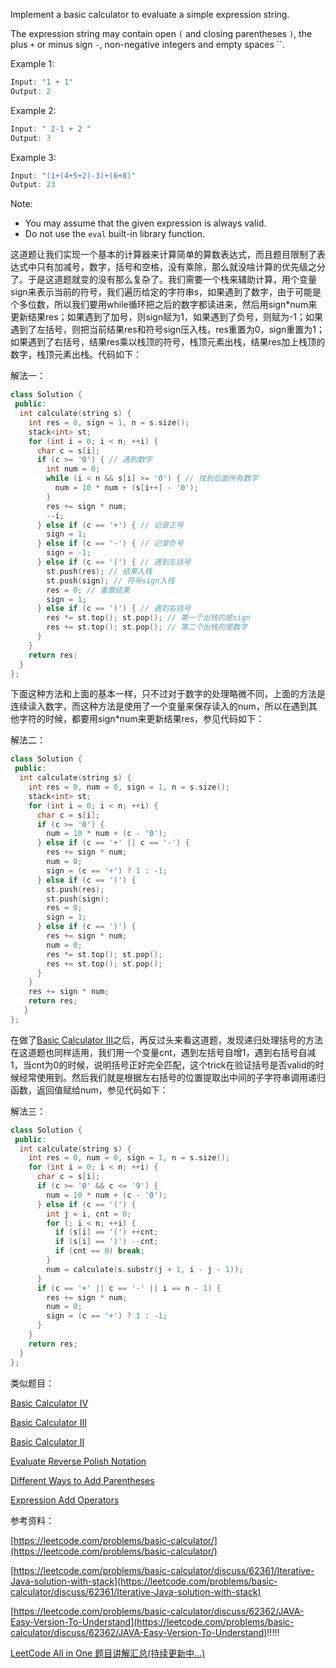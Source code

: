 Implement a basic calculator to evaluate a simple expression string.

The expression string may contain open `(` and closing parentheses `)`, the plus `+` or minus sign `-`, non-negative integers and empty spaces \`\`.

Example 1:

```cpp
Input: "1 + 1"
Output: 2
```

Example 2:

```cpp
Input: " 2-1 + 2 "
Output: 3
```

Example 3:

```cpp
Input: "(1+(4+5+2)-3)+(6+8)"
Output: 23
```

Note:

- You may assume that the given expression is always valid.
- Do not use the `eval` built-in library function.

这道题让我们实现一个基本的计算器来计算简单的算数表达式，而且题目限制了表达式中只有加减号，数字，括号和空格，没有乘除，那么就没啥计算的优先级之分了。于是这道题就变的没有那么复杂了。我们需要一个栈来辅助计算，用个变量sign来表示当前的符号，我们遍历给定的字符串s，如果遇到了数字，由于可能是个多位数，所以我们要用while循环把之后的数字都读进来，然后用sign\*num来更新结果res；如果遇到了加号，则sign赋为1，如果遇到了负号，则赋为-1；如果遇到了左括号，则把当前结果res和符号sign压入栈，res重置为0，sign重置为1；如果遇到了右括号，结果res乘以栈顶的符号，栈顶元素出栈，结果res加上栈顶的数字，栈顶元素出栈。代码如下：

解法一：

```cpp
class Solution {
 public:
  int calculate(string s) {
    int res = 0, sign = 1, n = s.size();
    stack<int> st;
    for (int i = 0; i < n; ++i) {
      char c = s[i];
      if (c >= '0') { // 遇到数字
        int num = 0;
        while (i < n && s[i] >= '0') { // 找到后面所有数字
          num = 10 * num + (s[i++] - '0');
        }
        res += sign * num;
        --i;
      } else if (c == '+') { // 记录正号
        sign = 1;
      } else if (c == '-') { // 记录负号
        sign = -1;
      } else if (c == '(') { // 遇到左括号
        st.push(res); // 结果入栈
        st.push(sign); // 符号sign入栈
        res = 0; // 重置结果
        sign = 1;
      } else if (c == ')') { // 遇到右括号
        res *= st.top(); st.pop(); // 第一个出栈的是sign
        res += st.top(); st.pop(); // 第二个出栈的是数字
      }
    }
    return res;
  }
};
```

下面这种方法和上面的基本一样，只不过对于数字的处理略微不同，上面的方法是连续读入数字，而这种方法是使用了一个变量来保存读入的num，所以在遇到其他字符的时候，都要用sign\*num来更新结果res，参见代码如下：

解法二：

```cpp
class Solution {
 public:
  int calculate(string s) {
    int res = 0, num = 0, sign = 1, n = s.size();
    stack<int> st;
    for (int i = 0; i < n; ++i) {
      char c = s[i];
      if (c >= '0') {
        num = 10 * num + (c - '0');
      } else if (c == '+' || c == '-') {
        res += sign * num;
        num = 0;
        sign = (c == '+') ? 1 : -1;
      } else if (c == '(') {
        st.push(res);
        st.push(sign);
        res = 0;
        sign = 1;
      } else if (c == ')') {
        res += sign * num;
        num = 0;
        res *= st.top(); st.pop();
        res += st.top(); st.pop();
      }
    }
    res += sign * num;
    return res;
   }
};
```

在做了[Basic Calculator III](http://www.cnblogs.com/grandyang/p/8873471.html)之后，再反过头来看这道题，发现递归处理括号的方法在这道题也同样适用，我们用一个变量cnt，遇到左括号自增1，遇到右括号自减1，当cnt为0的时候，说明括号正好完全匹配，这个trick在验证括号是否valid的时候经常使用到。然后我们就是根据左右括号的位置提取出中间的子字符串调用递归函数，返回值赋给num，参见代码如下：

解法三：

```cpp
class Solution {
 public:
  int calculate(string s) {
    int res = 0, num = 0, sign = 1, n = s.size();
    for (int i = 0; i < n; ++i) {
      char c = s[i];
      if (c >= '0' && c <= '9') {
        num = 10 * num + (c - '0');
      } else if (c == '(') {
        int j = i, cnt = 0;
        for (; i < n; ++i) {
          if (s[i] == '(') ++cnt;
          if (s[i] == ')') --cnt;
          if (cnt == 0) break;
        }
        num = calculate(s.substr(j + 1, i - j - 1));
      }
      if (c == '+' || c == '-' || i == n - 1) {
        res += sign * num;
        num = 0;
        sign = (c == '+') ? 1 : -1;
      } 
    }
    return res;
  }
};
```

类似题目：

[Basic Calculator IV](http://www.cnblogs.com/grandyang/p/8934427.html)

[Basic Calculator III](http://www.cnblogs.com/grandyang/p/8873471.html)

[Basic Calculator II](http://www.cnblogs.com/grandyang/p/4601208.html)

[Evaluate Reverse Polish Notation](http://www.cnblogs.com/grandyang/p/4247718.html)

[Different Ways to Add Parentheses](http://www.cnblogs.com/grandyang/p/4682458.html)

[Expression Add Operators](http://www.cnblogs.com/grandyang/p/4814506.html)

参考资料：

[https://leetcode.com/problems/basic-calculator/](https://leetcode.com/problems/basic-calculator/)

[https://leetcode.com/problems/basic-calculator/discuss/62361/Iterative-Java-solution-with-stack](https://leetcode.com/problems/basic-calculator/discuss/62361/Iterative-Java-solution-with-stack)

[https://leetcode.com/problems/basic-calculator/discuss/62362/JAVA-Easy-Version-To-Understand](https://leetcode.com/problems/basic-calculator/discuss/62362/JAVA-Easy-Version-To-Understand)!!!!!

[LeetCode All in One 题目讲解汇总(持续更新中...)](http://www.cnblogs.com/grandyang/p/4606334.html)
